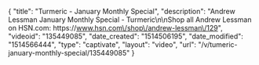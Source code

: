{
    "title": "Turmeric - January Monthly Special",
    "description": "Andrew Lessman January Monthly Special - Turmeric\n\nShop all Andrew Lessman on HSN.com: https:\/\/www.hsn.com\/shop\/andrew-lessman\/129",
    "videoid": "135449085",
    "date_created": "1514506195",
    "date_modified": "1514566444",
    "type": "captivate",
    "layout": "video",
    "url": "\/v\/tumeric-january-monthly-special\/135449085"
}